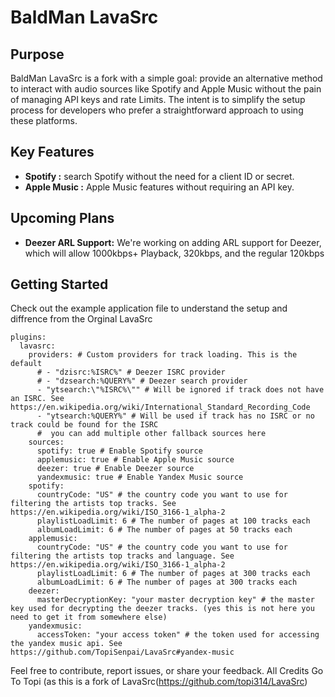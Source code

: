 # BaldMan LavaSrc

## Purpose

BaldMan LavaSrc is a fork with a simple goal: provide an alternative method to interact with audio sources like Spotify and Apple Music without the pain of managing API keys and rate Limits. The intent is to simplify the setup process for developers who prefer a straightforward approach to using these platforms.

## Key Features

- **Spotify :**  search Spotify without the need for a client ID or secret.
- **Apple Music :**  Apple Music features without requiring an API key.

## Upcoming Plans

- **Deezer ARL Support:** We're working on adding ARL support for Deezer, which will allow 1000kbps+ Playback, 320kbps, and the regular 120kbps

## Getting Started

Check out the example application file to understand the setup and diffrence from the Orginal LavaSrc

```
plugins:
  lavasrc:
    providers: # Custom providers for track loading. This is the default
      # - "dzisrc:%ISRC%" # Deezer ISRC provider
      # - "dzsearch:%QUERY%" # Deezer search provider
      - "ytsearch:\"%ISRC%\"" # Will be ignored if track does not have an ISRC. See https://en.wikipedia.org/wiki/International_Standard_Recording_Code
      - "ytsearch:%QUERY%" # Will be used if track has no ISRC or no track could be found for the ISRC
      #  you can add multiple other fallback sources here
    sources:
      spotify: true # Enable Spotify source
      applemusic: true # Enable Apple Music source
      deezer: true # Enable Deezer source
      yandexmusic: true # Enable Yandex Music source
    spotify:
      countryCode: "US" # the country code you want to use for filtering the artists top tracks. See https://en.wikipedia.org/wiki/ISO_3166-1_alpha-2
      playlistLoadLimit: 6 # The number of pages at 100 tracks each
      albumLoadLimit: 6 # The number of pages at 50 tracks each
    applemusic:
      countryCode: "US" # the country code you want to use for filtering the artists top tracks and language. See https://en.wikipedia.org/wiki/ISO_3166-1_alpha-2
      playlistLoadLimit: 6 # The number of pages at 300 tracks each
      albumLoadLimit: 6 # The number of pages at 300 tracks each
    deezer:
      masterDecryptionKey: "your master decryption key" # the master key used for decrypting the deezer tracks. (yes this is not here you need to get it from somewhere else)
    yandexmusic:
      accessToken: "your access token" # the token used for accessing the yandex music api. See https://github.com/TopiSenpai/LavaSrc#yandex-music
```

Feel free to contribute, report issues, or share your feedback. All Credits Go To Topi (as this is a fork of LavaSrc(https://github.com/topi314/LavaSrc)
